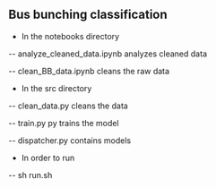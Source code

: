 ## Bus bunching classification

- In the notebooks directory

-- analyze_cleaned_data.ipynb analyzes cleaned data

-- clean_BB_data.ipynb cleans the raw data 
- In the src directory

-- clean_data.py cleans the data

-- train.py py trains the model

-- dispatcher.py contains models

- In order to run 

-- sh run.sh 
